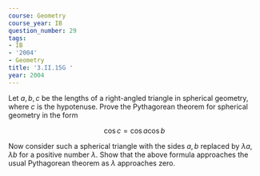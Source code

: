```yaml
---
course: Geometry
course_year: IB
question_number: 29
tags:
- IB
- '2004'
- Geometry
title: '3.II.15G '
year: 2004
---
```



Let $a, b, c$ be the lengths of a right-angled triangle in spherical geometry, where $c$ is the hypotenuse. Prove the Pythagorean theorem for spherical geometry in the form

$$\cos c=\cos a \cos b$$

Now consider such a spherical triangle with the sides $a, b$ replaced by $\lambda a, \lambda b$ for a positive number $\lambda$. Show that the above formula approaches the usual Pythagorean theorem as $\lambda$ approaches zero.